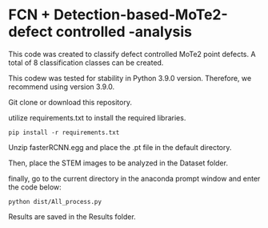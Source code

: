 # FCN + Detection-based-MoTe2-defect controlled -analysis


This code was created to classify defect controlled MoTe2 point defects. A total of 8 classification classes can be created.

This codew was tested for stability in Python 3.9.0 version. Therefore, we recommend using version 3.9.0.

Git clone or download this repository.

utilize requirements.txt to install the required libraries.

    pip install -r requirements.txt

Unzip fasterRCNN.egg and place the .pt file in the default directory.

Then, place the STEM images to be analyzed in the Dataset folder.

finally, go to the current directory in the anaconda prompt window and enter the code below:

    python dist/All_process.py


Results are saved in the Results folder.
